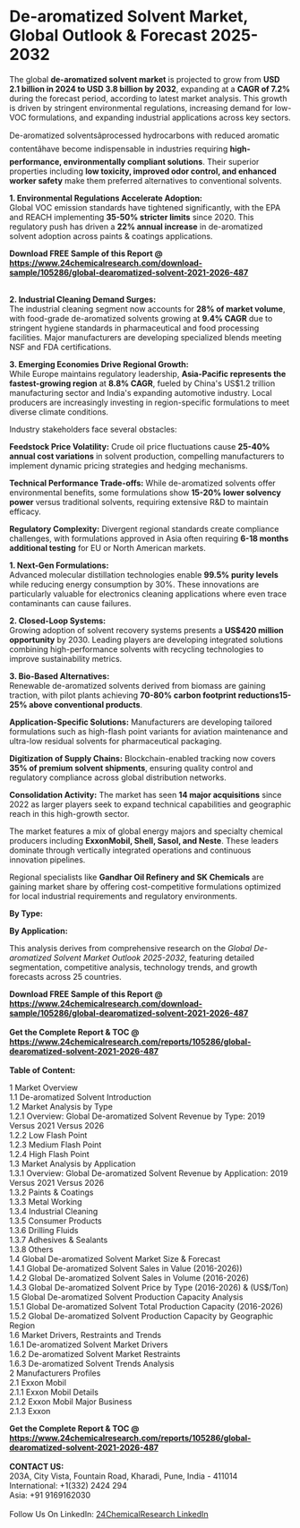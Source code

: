 <h1>De-aromatized Solvent Market, Global Outlook &amp; Forecast 2025-2032</h1><p>The global <strong>de-aromatized solvent market</strong> is projected to grow from <strong>USD 2.1 billion in 2024 to USD 3.8 billion by 2032</strong>, expanding at a <strong>CAGR of 7.2%</strong> during the forecast period, according to latest market analysis. This growth is driven by stringent environmental regulations, increasing demand for low-VOC formulations, and expanding industrial applications across key sectors.</p><p>De-aromatized solventsâprocessed hydrocarbons with reduced aromatic contentâhave become indispensable in industries requiring <strong>high-performance, environmentally compliant solutions</strong>. Their superior properties including <strong>low toxicity, improved odor control, and enhanced worker safety</strong> make them preferred alternatives to conventional solvents.</p><p><strong>1. Environmental Regulations Accelerate Adoption:</strong><br>
Global VOC emission standards have tightened significantly, with the EPA and REACH implementing <strong>35-50% stricter limits</strong> since 2020. This regulatory push has driven a <strong>22% annual increase</strong> in de-aromatized solvent adoption across paints &amp; coatings applications.</p><div><b>Download FREE Sample of this Report @ 
            <a href="https://www.24chemicalresearch.com/download-sample/105286/global-dearomatized-solvent-2021-2026-487">
            https://www.24chemicalresearch.com/download-sample/105286/global-dearomatized-solvent-2021-2026-487</a></b></div><br><p><strong>2. Industrial Cleaning Demand Surges:</strong><br>
The industrial cleaning segment now accounts for <strong>28% of market volume</strong>, with food-grade de-aromatized solvents growing at <strong>9.4% CAGR</strong> due to stringent hygiene standards in pharmaceutical and food processing facilities. Major manufacturers are developing specialized blends meeting NSF and FDA certifications.</p><p><strong>3. Emerging Economies Drive Regional Growth:</strong><br>
While Europe maintains regulatory leadership, <strong>Asia-Pacific represents the fastest-growing region</strong> at <strong>8.8% CAGR</strong>, fueled by China's US$1.2 trillion manufacturing sector and India's expanding automotive industry. Local producers are increasingly investing in region-specific formulations to meet diverse climate conditions.</p><p>Industry stakeholders face several obstacles:</p><p><strong>Feedstock Price Volatility:</strong> Crude oil price fluctuations cause <strong>25-40% annual cost variations</strong> in solvent production, compelling manufacturers to implement dynamic pricing strategies and hedging mechanisms.</p><p><strong>Technical Performance Trade-offs:</strong> While de-aromatized solvents offer environmental benefits, some formulations show <strong>15-20% lower solvency power</strong> versus traditional solvents, requiring extensive R&amp;D to maintain efficacy.</p><p><strong>Regulatory Complexity:</strong> Divergent regional standards create compliance challenges, with formulations approved in Asia often requiring <strong>6-18 months additional testing</strong> for EU or North American markets.</p><p><strong>1. Next-Gen Formulations:</strong><br>
Advanced molecular distillation technologies enable <strong>99.5% purity levels</strong> while reducing energy consumption by 30%. These innovations are particularly valuable for electronics cleaning applications where even trace contaminants can cause failures.</p><p><strong>2. Closed-Loop Systems:</strong><br>
Growing adoption of solvent recovery systems presents a <strong>US$420 million opportunity</strong> by 2030. Leading players are developing integrated solutions combining high-performance solvents with recycling technologies to improve sustainability metrics.</p><p><strong>3. Bio-Based Alternatives:</strong><br>
Renewable de-aromatized solvents derived from biomass are gaining traction, with pilot plants achieving <strong>70-80% carbon footprint reductions15-25% above conventional products</strong>.</p><p><strong>Application-Specific Solutions:</strong> Manufacturers are developing tailored formulations such as high-flash point variants for aviation maintenance and ultra-low residual solvents for pharmaceutical packaging.</p><p><strong>Digitization of Supply Chains:</strong> Blockchain-enabled tracking now covers <strong>35% of premium solvent shipments</strong>, ensuring quality control and regulatory compliance across global distribution networks.</p><p><strong>Consolidation Activity:</strong> The market has seen <strong>14 major acquisitions</strong> since 2022 as larger players seek to expand technical capabilities and geographic reach in this high-growth sector.</p><p>The market features a mix of global energy majors and specialty chemical producers including <strong>ExxonMobil, Shell, Sasol, and Neste</strong>. These leaders dominate through vertically integrated operations and continuous innovation pipelines.</p><p>Regional specialists like <strong>Gandhar Oil Refinery and SK Chemicals</strong> are gaining market share by offering cost-competitive formulations optimized for local industrial requirements and regulatory environments.</p><p><strong>By Type:</strong></p><p><strong>By Application:</strong></p><p>This analysis derives from comprehensive research on the <em>Global De-aromatized Solvent Market Outlook 2025-2032</em>, featuring detailed segmentation, competitive analysis, technology trends, and growth forecasts across 25 countries.</p><div><b>Download FREE Sample of this Report @ 
            <a href="https://www.24chemicalresearch.com/download-sample/105286/global-dearomatized-solvent-2021-2026-487">
            https://www.24chemicalresearch.com/download-sample/105286/global-dearomatized-solvent-2021-2026-487</a></b></div><br><div><b>Get the Complete Report & TOC @ 
            <a href="https://www.24chemicalresearch.com/reports/105286/global-dearomatized-solvent-2021-2026-487">
            https://www.24chemicalresearch.com/reports/105286/global-dearomatized-solvent-2021-2026-487</a></b></div><br>
            <b>Table of Content:</b><p>1 Market Overview<br />
    1.1 De-aromatized Solvent Introduction<br />
    1.2 Market Analysis by Type<br />
        1.2.1 Overview: Global De-aromatized Solvent Revenue by Type: 2019 Versus 2021 Versus 2026<br />
        1.2.2 Low Flash Point<br />
        1.2.3 Medium Flash Point<br />
        1.2.4 High Flash Point<br />
    1.3 Market Analysis by Application<br />
        1.3.1 Overview: Global De-aromatized Solvent Revenue by Application: 2019 Versus 2021 Versus 2026<br />
        1.3.2 Paints & Coatings<br />
        1.3.3 Metal Working<br />
        1.3.4 Industrial Cleaning<br />
        1.3.5 Consumer Products<br />
        1.3.6 Drilling Fluids<br />
        1.3.7 Adhesives & Sealants<br />
        1.3.8 Others<br />
    1.4 Global De-aromatized Solvent Market Size & Forecast<br />
        1.4.1 Global De-aromatized Solvent Sales in Value (2016-2026))<br />
        1.4.2 Global De-aromatized Solvent Sales in Volume (2016-2026)<br />
        1.4.3 Global De-aromatized Solvent Price by Type (2016-2026) & (US$/Ton)<br />
    1.5 Global De-aromatized Solvent Production Capacity Analysis<br />
        1.5.1 Global De-aromatized Solvent Total Production Capacity (2016-2026)<br />
        1.5.2 Global De-aromatized Solvent Production Capacity by Geographic Region<br />
    1.6 Market Drivers, Restraints and Trends<br />
        1.6.1 De-aromatized Solvent Market Drivers<br />
        1.6.2 De-aromatized Solvent Market Restraints<br />
        1.6.3 De-aromatized Solvent Trends Analysis<br />
2 Manufacturers Profiles<br />
    2.1 Exxon Mobil<br />
        2.1.1 Exxon Mobil Details<br />
        2.1.2 Exxon Mobil Major Business<br />
        2.1.3 Exxon </p><div><b>Get the Complete Report & TOC @ 
            <a href="https://www.24chemicalresearch.com/reports/105286/global-dearomatized-solvent-2021-2026-487">
            https://www.24chemicalresearch.com/reports/105286/global-dearomatized-solvent-2021-2026-487</a></b></div><br><b>CONTACT US:</b><br>
            203A, City Vista, Fountain Road, Kharadi, Pune, India - 411014<br>
            International: +1(332) 2424 294<br>
            Asia: +91 9169162030 <br><br>
            Follow Us On LinkedIn: <a href="https://www.linkedin.com/company/24chemicalresearch/">24ChemicalResearch LinkedIn</a>